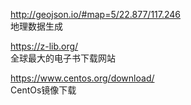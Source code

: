 <http://geojson.io/#map=5/22.877/117.246>  
地理数据生成

<https://z-lib.org/>  
全球最大的电子书下载网站

<https://www.centos.org/download/>  
CentOs镜像下载